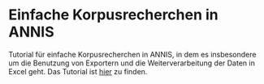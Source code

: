 # Einfache Korpusrecherchen in ANNIS

Tutorial für einfache Korpusrecherchen in ANNIS, in dem es insbesondere um die Benutzung von Exportern und die Weiterverarbeitung der Daten in Excel geht. Das Tutorial ist [hier](empirical-linguistics.github.io/einfache-korpusrecherchen-annis) zu finden.